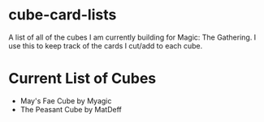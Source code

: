# cube-card-lists
A list of all of the cubes I am currently building for Magic: The Gathering. I use this to keep track of the cards I cut/add to each cube.

# Current List of Cubes

- May's Fae Cube by Myagic
- The Peasant Cube by MatDeff
